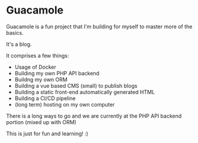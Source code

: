 # Guacamole

Guacamole is a fun project that I'm building for myself to master more of the basics.

It's a blog.

It comprises a few things:
- Usage of Docker
- Building my own PHP API backend
- Buildng my own ORM
- Building a vue based CMS (small) to publish blogs
- Building a static front-end automatically generated HTML
- Building a CI/CD pipeline
- (long term) hosting on my own computer

There is a long ways to go and we are currently at the PHP API backend portion (mixed up with ORM)

This is just for fun and learning! :)